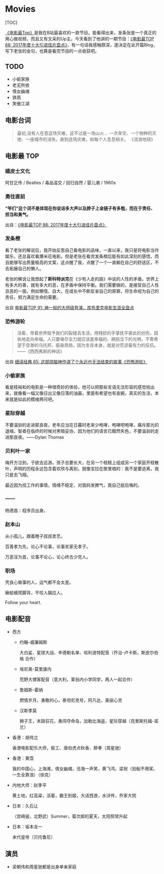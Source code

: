 # Movies

[TOC]

[《电影最Top》](https://space.bilibili.com/17819768?spm_id_from=333.338.viewbox_report.7#/)是我在B站最喜欢的一款节目。能看得出来，发条张是一个真正的用心做视频，而且又有文采的Up主。今天看到了他讲的一期节目：[《电影最TOP 88: 2017年度十大引进佳片盘点》](https://www.bilibili.com/video/av18663010/)，有一句话我感触颇深，遂决定在此开篇Blog，写下老张的金句，也算是看完节目的一点收获吧。

## TODO

* 小偷家族
* 老无所依
* 倩女幽魂
* 铁雨
* 笑傲江湖

## 电影台词

> 最初,没有人在意这场灾难，这不过是一场山火 、一次旱灾、一个物种的灭绝、一座城市的消失。直到这场灾难，和每个人息息相关。 《流浪地球》



## 电影最 TOP

### 嬉皮士文化

阿甘正传 / Beatles / 毒品滥交 / 回归自然 / 婴儿潮 / 1960s

### 勇往直前

**“爷们”这个词不是体现在你说话多大声以及脖子上金链子有多粗，而在于责任、担当和勇气。**

出自：[《电影最TOP 88: 2017年度十大引进佳片盘点》](https://www.bilibili.com/video/av18663010/)

### 发条橙

看了老张的解说后，我开始反思自己看电影的品味，一直以来，我只是将电影当作娱乐，还总喜欢看爆米花电影。但是老张在看完发条橙后能有如此深刻的感悟，而且能够写出质量极高的文案，这点醒了我，点醒了一个一直躺在自己的舒适区，不去拓展自己的懒人。

老张的解说让我想起了**斯科特派克**在《少有人走的路》中说的人性的矛盾。世界上有多大的善，就有多大的恶，在矛盾中保持平衡。我们需要做的，是接受自己人性丑恶的一面，例如懒惰、自大，在成长中不断反省自己的原罪，将生命视为自己的责任，努力满足生命的需要。

出自 [电影最TOP 91: 神一般的大师级导演，库布里克电影生涯全盘点](https://www.bilibili.com/video/av20467279/)

### 恐怖游轮

> 活着，带着世界赋予我们的裂缝去生活。用残损的手掌抚平彼此的创伤，固执地走向幸福。人只要竭尽全力就应该是幸福的，拥抱当下的光明，不寄希望于空渺的乌托邦，振奋昂扬，因为生存本身，就是对荒谬最有力的反抗。——《西西弗斯的神话》

出自 [细读经典 65: 这部烧脑神作讲了个永远也无法结束的故事《恐怖游轮》](https://www.bilibili.com/video/av44837943)

### 小偷家族

看是枝裕和的电影是一种很奇妙的体验，他可以把那些言语无法形容的感觉拍出来，就像看一幅又像日出又像日落的油画，里面有希望也有哀婉，真实的生活，本来就是如此的模棱两可吧。

### 星际穿越

不要温驯的走进那良夜，老年应当在日暮时老来少咆哮，咆哮吧咆哮，痛斥那光的退缩，智者在临终的时候对黑暗妥协，因为他们的语言已黯然失色，不要温驯的走进那良夜。——Dylan Thomas

### 贝利叶一家

梅开方泣别，子欲去远游。孩子总要长大，在另一个枝桠上组成另一个家庭开枝散叶，声明的历程永远包含着欢欣与离别，就像宝拉在歌里唱的：我不是要逃离，我只是去飞翔。

最近因为找工作的事情，情绪不稳定，对我妈发脾气，我自己挺后悔的。

### 一一

杨德昌：程序员出身。

### 赵本山

从小孤儿，跟着瞎子叔叔卖艺。

百善孝为先，论心不论事，论事贫家无孝子。

万恶淫为首，论事不论心，论心终古少完人。

### 职场

凭良心做事的人，运气都不会太差。

癞蛤蟆爬脚背，不咬人膈应人。

Follow your heart.

## 电影配音

* 西方

  * 约翰-威廉姆斯

    大白鲨、星球大战、辛德勒名单、哈利波特配音（乔治-卢卡斯，斯皮尔伯格 合作）

  * 埃尼奥-莫里康内

    荒野大镖客配音（意大利，莱翁内小学同学，两人一起合作）

  * 詹姆斯-霍纳

    燃情岁月，勇敢的心，泰坦尼克号，阿凡达，美丽心灵

  * 汉斯季莫

    狮子王，末路狂花，勇闯夺命岛，加勒比海盗，星际穿越（克里斯托福-诺兰）

* 香港：胡伟立

  香港电影配乐大师，偷工、唐伯虎点秋香、醉拳（周星驰）

* 香港：黄霑

  我的中国心，上海滩，倩女幽魂，沧海一声笑，黄飞鸿，梁祝（划船不用桨、一生全靠浪）（徐克）

* 内地大师：赵季平

  黄土地，红高粱，活着，霸王别姬，大话西游，水浒传，乔家大院

* 日本：久石让

  （宫崎骏，北野武）Summer，菊次郎的夏天，太阳照常升起

* 日本：坂本龙一

  末代皇帝（贝托鲁尼）

## 演员

* 梁朝伟和周星驰都是出身单亲家庭